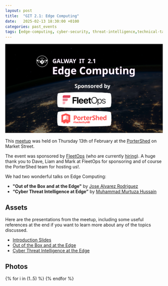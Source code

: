 ```yaml
---
layout: post
title:  "GIT 2.1: Edge Computing"
date:   2025-02-13 18:30:00 +0100
categories: past_events
tags: [edge-computing, cyber-security, threat-intelligence,technical-talks, past-events]
---
```

![GIT 2.1: Edge Computing](/assets/2.1/poster.png)

This [meetup](https://www.meetup.com/galway-information-technology/events/305887313/) was held on Thursday 13th of February at the [PorterShed](https://www.google.com/maps/place/PorterShed/@53.2734788,-9.0534656,17z/data=!3m1!4b1!4m6!3m5!1s0x485b96e5c4af853f:0x3535a8060a8c257d!8m2!3d53.2734788!4d-9.0534656!16s%2Fg%2F11c0xpjshy?entry=ttu) on Market Street.


The event was sponsored by [FleetOps](https://fleetops.com/) (who are currently [hiring](https://careers.fleetops.com/)). A huge thank you to Dave, Liam and Mark at FleetOps for sponsoring and of course the PorterShed team for hosting us!.

We had two wonderful talks on Edge Computing:

- **"Out of the Box and at the Edge"** by [Jose Alvarez Rodriguez](https://www.linkedin.com/in/contreritas/)
- **“Cyber Threat Intelligence at Edge”** by [Muhammad Murtuza Hussain](https://www.linkedin.com/in/muhammadmurtuzahussain/)



## Assets

Here are the presentations from the meetup, including some useful references at the end if you want to learn more about any of the topics discussed.

- [Introduction Slides](/assets/2.1/intro.pdf)
- [Out of the Box and at the Edge](/assets/2.1/ootbaate.pdf)
- [Cyber Threat Intelligence at the Edge](/assets/2.1/cti@te.pdf)


## Photos 

<!-- https://nanogallery2.nanostudio.org/ -->
<div id="nanogallery2" data-nanogallery2='{
	"itemsBaseURL": "/assets/2.1/photos/",
    "thumbnailHeight": 240,
    "thumbnailWidth":  "auto"   
  }'>
  {% for i in (1..5) %}
    <a href="{{i}}.jpg" data-ngthumb="{{i}}.jpg"></a>
  {% endfor %}
</div>